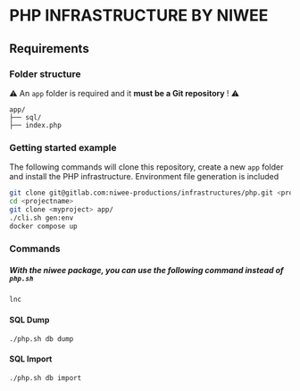 # PHP INFRASTRUCTURE BY NIWEE

## Requirements

### Folder structure

⚠️ An `app` folder is required and it <b>must be a Git repository</b> ! ⚠️

```
app/
├── sql/
├── index.php
```

### Getting started example
The following commands will clone this repository, create a new `app` folder and install the PHP infrastructure.
Environment file generation is included

```bash
git clone git@gitlab.com:niwee-productions/infrastructures/php.git <projectname>
cd <projectname>
git clone <myproject> app/
./cli.sh gen:env
docker compose up
```

### Commands

##### With the niwee package, you can use the following command instead of `php.sh`

```bash
lnc
```

#### SQL Dump

```bash
./php.sh db dump
```

#### SQL Import

```bash
./php.sh db import
```
